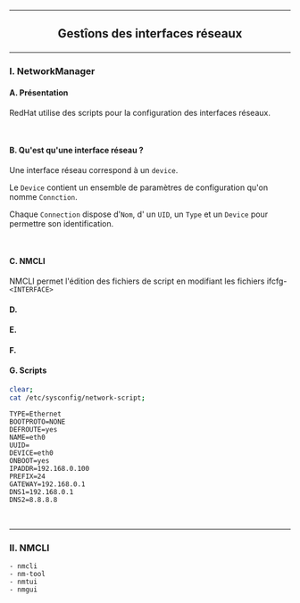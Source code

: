 ------------------------------------------------------------------------------------------------------------------------------------------------------------------------------------
## <p align='center'> Gestîons des interfaces réseaux </p>

------------------------------------------------------------------------------------------------------------------------------------------------------------------------------------
### I. NetworkManager
#### A. Présentation
RedHat utilise des scripts pour la configuration des interfaces réseaux.

<br />

#### B. Qu'est qu'une interface réseau ?
Une interface réseau correspond à un `device`. 

Le `Device` contient un ensemble de paramètres de configuration qu'on nomme `Connction`.

Chaque `Connection` dispose d'`Nom`, d' un `UID`, un `Type` et un `Device` pour permettre son identification.

<br />

#### C. NMCLI
NMCLI permet l'édition des fichiers de script en modifiant les fichiers ifcfg-`<INTERFACE>`



#### D.
#### E.
#### F.



#### G. Scripts
```bash
clear;
cat /etc/sysconfig/network-script;
```

```
TYPE=Ethernet
BOOTPROTO=NONE
DEFROUTE=yes
NAME=eth0
UUID=
DEVICE=eth0
ONBOOT=yes
IPADDR=192.168.0.100
PREFIX=24
GATEWAY=192.168.0.1
DNS1=192.168.0.1
DNS2=8.8.8.8
```



<br />

------------------------------------------------------------------------------------------------------------------------------------------------------------------------------------
### II. NMCLI

```
- nmcli
- nm-tool
- nmtui
- nmgui
```
